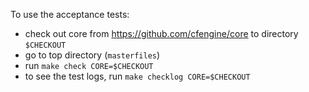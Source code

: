 To use the acceptance tests:

* check out core from https://github.com/cfengine/core to directory `$CHECKOUT`
* go to top directory (`masterfiles`)
* run `make check CORE=$CHECKOUT`
* to see the test logs, run `make checklog CORE=$CHECKOUT`

